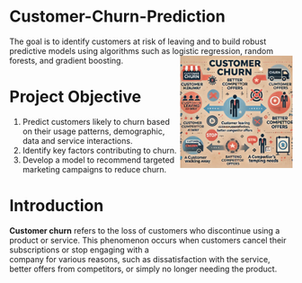# **Customer-Churn-Prediction**
  The goal is to identify customers at risk of leaving and to build robust predictive models using algorithms such as logistic regression, random forests, and gradient boosting.
<img src="1.webp" align="right" width="200" alt="Description of image">
# **Project Objective**
  1. Predict customers likely to churn based on their usage patterns, demographic, data and service interactions.
  2. Identify key factors contributing to churn.
  3. Develop a model to recommend targeted marketing campaigns to reduce churn.

# **Introduction**
  **Customer churn** refers to the loss of customers who discontinue using a product or service. This phenomenon occurs when customers cancel their subscriptions or stop engaging with a     
  company for various reasons, such as dissatisfaction with the service, better offers from competitors, or simply no longer needing the product.
